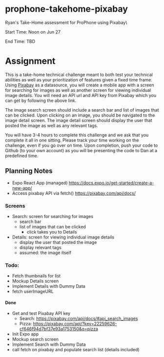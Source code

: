 # prophone-takehome-pixabay
Ryan's Take-Home assessment for ProPhone using Pixabay\

Start Time: Noon on Jun 27

End Time: TBD


# Assignment
This is a take-home technical challenge meant to both test your technical abilities as well as your prioritization of features given a fixed time frame. Using [Pixabay](https://pixabay.com/api/docs/) as a datasource, you will create a mobile app with a screen for searching for images as well as another screen for viewing individual image details. You will need an API url and API key from Pixabay which you can get by following the above link.

The image search screen should include a search bar and list of images that can be clicked. Upon clicking on an image, you should be navigated to the image detail screen. The image detail screen should display the user that posted the image as well as any relevant tags.

You will have 3-4 hours to complete this challenge and we ask that you complete it all in one sitting.  Please track your time working on the challenge, even if you go over on time. Upon completion, push your code to Github (to your own account) as you will be presenting the code to Dan at a predefined time.

## Planning Notes
- Expo React App (managed) https://docs.expo.io/get-started/create-a-new-app/
- Access pixabay API via fetch() https://pixabay.com/api/docs/


### Screens
- Search: screen for searching for images
  - search bar
  - list of images that can be clicked
    - click takes you to Details
- Details: screen for viewing individual image details
  - display the user that posted the image
  - display relevant tags
  - assumed: the image itself

### Todo:

- Fetch thumbnails for list
- Mockup Details screen
- Implement Details with Dummy Data
- fetch userImageURL

#### Done
- Get and test Pixabay API key
  - Search: https://pixabay.com/api/docs/#api_search_images    
  - Pizza: https://pixabay.com/api/?key=22259626-cf646f94d7bf37e93a1753150&q=pizza     
- Init Expo app
- Mockup search screen
- Implement Search with Dummy Data
- call fetch on pixabay and populate search list (details included)
